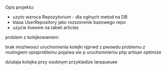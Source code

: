Opis projektu:
  - uzyto wzroca Repozytorium - dla oglnych metod  na DB
  - klasa UserRepository jako rozszerenie bazowego repo
  - uzycie livewire na  tabeli articles



problem z kolejkowaniem:

brak mozliwosci uruchomienia kolejki njprwd z pwowdu problemu z routingiem
opisproblemu pojaiwa sie p uruchomnieniu  php artisan optimize


dzialaja kolejka przy osobnym przykladize laraqueuee

